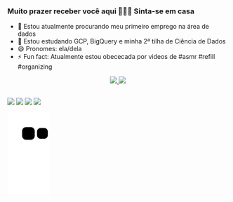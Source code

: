 ### Muito prazer receber você aqui 🙋🏾‍♀️ Sinta-se em casa 



- 🔭 Estou atualmente procurando meu primeiro emprego na área de dados
- 🌱 Estou estudando GCP, BigQuery e minha 2ª tilha de Ciência de Dados
- 😄 Pronomes: ela/dela
- ⚡ Fun fact: Atualmente estou obececada por videos de #asmr #refill #organizing

<div align="center">
  <a href="https://github.com/carinems">
  <img height="180em" src="https://github-readme-stats.vercel.app/api?username=carinems&show_icons=true&theme=radical&include_all_commits=true&count_private=true"/>
  <img height="180em" src="https://github-readme-stats.vercel.app/api/top-langs/?username=carinems&layout=compact&langs_count=7&theme=radical"/>
</div>
  
##

<div>

   <a href="https://www.youtube.com/channel/UCFmU4upVojoRebFSSt2Kbhw" target="_blank"><img src="https://img.shields.io/badge/YouTube-FF0000?style=for-the-badge&logo=youtube&logoColor=white" target="_blank"></a>
  <a href="https://www.instagram.com/madeiranina/" target="_blank"><img src="https://img.shields.io/badge/-Instagram-%23E4405F?style=for-the-badge&logo=instagram&logoColor=white" target="_blank"></a>
  <a href = "mailto:carinemadsoares@gmail.com"><img src="https://img.shields.io/badge/-Gmail-%23333?style=for-the-badge&logo=gmail&logoColor=white" target="_blank"></a>
  <a href="https://www.linkedin.com/in/carinemsoares" target="_blank"><img src="https://img.shields.io/badge/-LinkedIn-%230077B5?style=for-the-badge&logo=linkedin&logoColor=white" target="_blank"></a>
  
</div>
  
   ![Snake animation](https://github.com/carinems/carinems/blob/output/github-contribution-grid-snake.svg)

